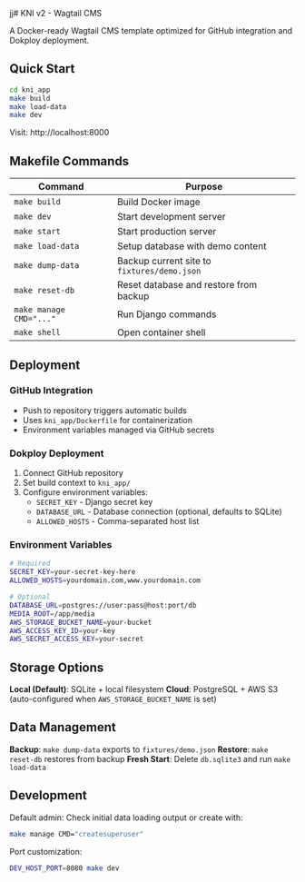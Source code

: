 jj# KNI v2 - Wagtail CMS

A Docker-ready Wagtail CMS template optimized for GitHub integration and Dokploy deployment.

## Quick Start

```bash
cd kni_app
make build
make load-data
make dev
```

Visit: http://localhost:8000

## Makefile Commands

| Command | Purpose |
|---------|---------|
| `make build` | Build Docker image |
| `make dev` | Start development server |
| `make start` | Start production server |
| `make load-data` | Setup database with demo content |
| `make dump-data` | Backup current site to `fixtures/demo.json` |
| `make reset-db` | Reset database and restore from backup |
| `make manage CMD="..."` | Run Django commands |
| `make shell` | Open container shell |

## Deployment

### GitHub Integration
- Push to repository triggers automatic builds
- Uses `kni_app/Dockerfile` for containerization
- Environment variables managed via GitHub secrets

### Dokploy Deployment
1. Connect GitHub repository
2. Set build context to `kni_app/`
3. Configure environment variables:
   - `SECRET_KEY` - Django secret key
   - `DATABASE_URL` - Database connection (optional, defaults to SQLite)
   - `ALLOWED_HOSTS` - Comma-separated host list

### Environment Variables
```bash
# Required
SECRET_KEY=your-secret-key-here
ALLOWED_HOSTS=yourdomain.com,www.yourdomain.com

# Optional
DATABASE_URL=postgres://user:pass@host:port/db
MEDIA_ROOT=/app/media
AWS_STORAGE_BUCKET_NAME=your-bucket
AWS_ACCESS_KEY_ID=your-key
AWS_SECRET_ACCESS_KEY=your-secret
```

## Storage Options

**Local (Default)**: SQLite + local filesystem
**Cloud**: PostgreSQL + AWS S3 (auto-configured when `AWS_STORAGE_BUCKET_NAME` is set)

## Data Management

**Backup**: `make dump-data` exports to `fixtures/demo.json`
**Restore**: `make reset-db` restores from backup
**Fresh Start**: Delete `db.sqlite3` and run `make load-data`

## Development

Default admin: Check initial data loading output or create with:
```bash
make manage CMD="createsuperuser"
```

Port customization:
```bash
DEV_HOST_PORT=8080 make dev
```